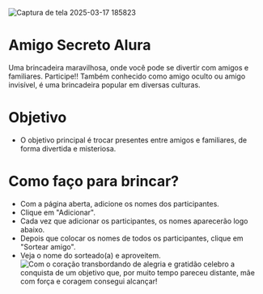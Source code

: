 



![Captura de tela 2025-03-17 185823](https://github.com/user-attachments/assets/05068bff-985d-4941-8e09-b527f56fc547)

# Amigo Secreto Alura 

 Uma brincadeira maravilhosa, onde você pode se divertir com amigos e familiares. Participe!!
 Também conhecido como amigo oculto ou amigo invisível, é uma brincadeira popular em diversas culturas. 

 # Objetivo
 - O objetivo principal é trocar presentes entre amigos e familiares, de forma divertida e misteriosa.

 # Como faço para brincar? 
 - Com a página aberta, adicione os nomes dos participantes.
 - Clique em "Adicionar".
 - Cada vez que adicionar os participantes, os nomes aparecerão logo abaixo. 
 - Depois que colocar os nomes de todos os participantes, clique em "Sortear amigo".
 - Veja o nome do sorteado(a) e aproveitem.
   ![Com o coração transbordando de alegria e gratidão celebro a conquista de um objetivo que, por muito tempo pareceu distante, mãe com força e coragem consegui alcançar!](https://github.com/user-attachments/assets/3f1cdbe9-dfb0-4dfb-8749-479c8fcfc853)

  

